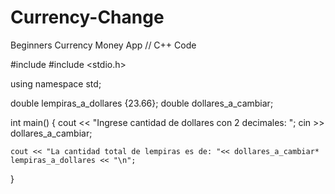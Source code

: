 # Currency-Change
Beginners Currency Money App
// C++ Code


#include <iostream>
#include <stdio.h>

using namespace std;

double lempiras_a_dollares {23.66};
double dollares_a_cambiar;

int main()
{
    cout << "Ingrese cantidad de dollares con 2 decimales: ";
    cin >> dollares_a_cambiar;
    
    cout << "La cantidad total de lempiras es de: "<< dollares_a_cambiar* lempiras_a_dollares << "\n";
    
    
}
